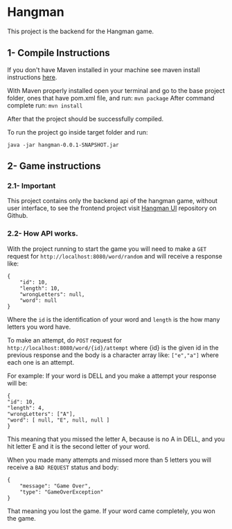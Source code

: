 
# Hangman
This project is the backend for the Hangman game.  

## 1- Compile Instructions
If you don't have Maven installed in your machine see maven install instructions [here](https://maven.apache.org/install.html).

With Maven properly installed open your terminal and go to the base project folder, ones that have pom.xml file, and run:
`mvn package`
After command complete run:
`mvn install`

After that the project should be successfully compiled.

To run the project go inside target folder and run:

`java -jar hangman-0.0.1-SNAPSHOT.jar`

## 2- Game instructions

### 2.1- Important
This project contains only the backend api of the hangman game, without user interface, to see the frontend project visit [Hangman UI](https://github.com/dante-judson/hangman-ui) repository on Github.

### 2.2- How API works.
With the project running to start the game you will need to make a `GET` request for `http://localhost:8080/word/random` and will receive a response like:

    {
	    "id": 10,
	    "length": 10,
	    "wrongLetters": null,
	    "word": null
    }
Where the `id` is the identification of your word and `length` is the how many letters you word have.

To make an attempt, do  `POST` request for `http://localhost:8080/word/{id}/attempt` where {id} is the given id in the previous response and the body is a character array like: `["e","a"]` where each one is an attempt.

For example: If your word is DELL and you make a attempt your response will be:

	{
    "id": 10,
    "length": 4,
    "wrongLetters": ["A"],
    "word": [ null, "E", null, null ]
	}
This meaning that you missed the letter A, because is no A in DELL, and you hit letter E and it is the second letter of your word.

When you made many attempts and missed more than 5 letters you will receive a `BAD REQUEST` status and body:
	
	{
	    "message": "Game Over",
	    "type": "GameOverException"
	}
	
That meaning you lost the game.
If your word came completely, you won the game.